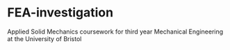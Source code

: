 # FEA-investigation
Applied Solid Mechanics coursework for third year Mechanical Engineering at the University of Bristol
